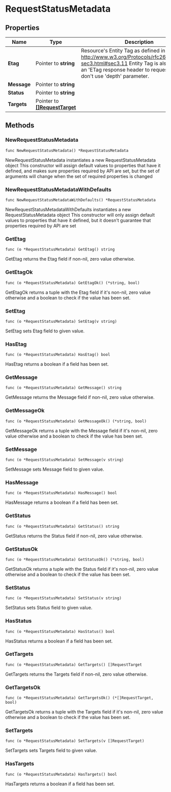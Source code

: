 # RequestStatusMetadata

## Properties

|Name | Type | Description | Notes|
|------------ | ------------- | ------------- | -------------|
|**Etag** | Pointer to **string** | Resource&#39;s Entity Tag as defined in http://www.w3.org/Protocols/rfc2616/rfc2616-sec3.html#sec3.11  Entity Tag is also added as an &#39;ETag response header to requests which don&#39;t use &#39;depth&#39; parameter.  | [optional] [readonly] |
|**Message** | Pointer to **string** |  | [optional] |
|**Status** | Pointer to **string** |  | [optional] |
|**Targets** | Pointer to [**[]RequestTarget**](RequestTarget.md) |  | [optional] |

## Methods

### NewRequestStatusMetadata

`func NewRequestStatusMetadata() *RequestStatusMetadata`

NewRequestStatusMetadata instantiates a new RequestStatusMetadata object
This constructor will assign default values to properties that have it defined,
and makes sure properties required by API are set, but the set of arguments
will change when the set of required properties is changed

### NewRequestStatusMetadataWithDefaults

`func NewRequestStatusMetadataWithDefaults() *RequestStatusMetadata`

NewRequestStatusMetadataWithDefaults instantiates a new RequestStatusMetadata object
This constructor will only assign default values to properties that have it defined,
but it doesn't guarantee that properties required by API are set

### GetEtag

`func (o *RequestStatusMetadata) GetEtag() string`

GetEtag returns the Etag field if non-nil, zero value otherwise.

### GetEtagOk

`func (o *RequestStatusMetadata) GetEtagOk() (*string, bool)`

GetEtagOk returns a tuple with the Etag field if it's non-nil, zero value otherwise
and a boolean to check if the value has been set.

### SetEtag

`func (o *RequestStatusMetadata) SetEtag(v string)`

SetEtag sets Etag field to given value.

### HasEtag

`func (o *RequestStatusMetadata) HasEtag() bool`

HasEtag returns a boolean if a field has been set.

### GetMessage

`func (o *RequestStatusMetadata) GetMessage() string`

GetMessage returns the Message field if non-nil, zero value otherwise.

### GetMessageOk

`func (o *RequestStatusMetadata) GetMessageOk() (*string, bool)`

GetMessageOk returns a tuple with the Message field if it's non-nil, zero value otherwise
and a boolean to check if the value has been set.

### SetMessage

`func (o *RequestStatusMetadata) SetMessage(v string)`

SetMessage sets Message field to given value.

### HasMessage

`func (o *RequestStatusMetadata) HasMessage() bool`

HasMessage returns a boolean if a field has been set.

### GetStatus

`func (o *RequestStatusMetadata) GetStatus() string`

GetStatus returns the Status field if non-nil, zero value otherwise.

### GetStatusOk

`func (o *RequestStatusMetadata) GetStatusOk() (*string, bool)`

GetStatusOk returns a tuple with the Status field if it's non-nil, zero value otherwise
and a boolean to check if the value has been set.

### SetStatus

`func (o *RequestStatusMetadata) SetStatus(v string)`

SetStatus sets Status field to given value.

### HasStatus

`func (o *RequestStatusMetadata) HasStatus() bool`

HasStatus returns a boolean if a field has been set.

### GetTargets

`func (o *RequestStatusMetadata) GetTargets() []RequestTarget`

GetTargets returns the Targets field if non-nil, zero value otherwise.

### GetTargetsOk

`func (o *RequestStatusMetadata) GetTargetsOk() (*[]RequestTarget, bool)`

GetTargetsOk returns a tuple with the Targets field if it's non-nil, zero value otherwise
and a boolean to check if the value has been set.

### SetTargets

`func (o *RequestStatusMetadata) SetTargets(v []RequestTarget)`

SetTargets sets Targets field to given value.

### HasTargets

`func (o *RequestStatusMetadata) HasTargets() bool`

HasTargets returns a boolean if a field has been set.



